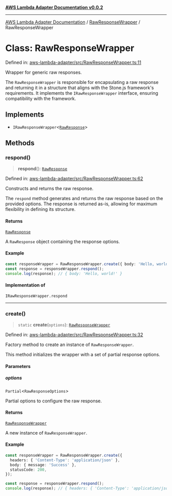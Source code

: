 [**AWS Lambda Adapter Documentation v0.0.2**](../../README.md)

***

[AWS Lambda Adapter Documentation](../../modules.md) / [RawResponseWrapper](../README.md) / RawResponseWrapper

# Class: RawResponseWrapper

Defined in: [aws-lambda-adapter/src/RawResponseWrapper.ts:11](https://github.com/stonemjs/aws-lambda-adapter/blob/40d2096417dfa656208c25f0f4a9d23bf5291928/src/RawResponseWrapper.ts#L11)

Wrapper for generic raw responses.

The `RawResponseWrapper` is responsible for encapsulating a raw response
and returning it in a structure that aligns with the Stone.js framework's requirements.
It implements the `IRawResponseWrapper` interface, ensuring compatibility with the framework.

## Implements

- `IRawResponseWrapper`\<[`RawResponse`](../../declarations/type-aliases/RawResponse.md)\>

## Methods

### respond()

> **respond**(): [`RawResponse`](../../declarations/type-aliases/RawResponse.md)

Defined in: [aws-lambda-adapter/src/RawResponseWrapper.ts:62](https://github.com/stonemjs/aws-lambda-adapter/blob/40d2096417dfa656208c25f0f4a9d23bf5291928/src/RawResponseWrapper.ts#L62)

Constructs and returns the raw response.

The `respond` method generates and returns the raw response based on
the provided options. The response is returned as-is, allowing for
maximum flexibility in defining its structure.

#### Returns

[`RawResponse`](../../declarations/type-aliases/RawResponse.md)

A `RawResponse` object containing the response options.

#### Example

```typescript
const responseWrapper = RawResponseWrapper.create({ body: 'Hello, world!' });
const response = responseWrapper.respond();
console.log(response); // { body: 'Hello, world!' }
```

#### Implementation of

`IRawResponseWrapper.respond`

***

### create()

> `static` **create**(`options`): [`RawResponseWrapper`](RawResponseWrapper.md)

Defined in: [aws-lambda-adapter/src/RawResponseWrapper.ts:32](https://github.com/stonemjs/aws-lambda-adapter/blob/40d2096417dfa656208c25f0f4a9d23bf5291928/src/RawResponseWrapper.ts#L32)

Factory method to create an instance of `RawResponseWrapper`.

This method initializes the wrapper with a set of partial response options.

#### Parameters

##### options

`Partial`\<`RawResponseOptions`\>

Partial options to configure the raw response.

#### Returns

[`RawResponseWrapper`](RawResponseWrapper.md)

A new instance of `RawResponseWrapper`.

#### Example

```typescript
const responseWrapper = RawResponseWrapper.create({
  headers: { 'Content-Type': 'application/json' },
  body: { message: 'Success' },
  statusCode: 200,
});

const response = responseWrapper.respond();
console.log(response); // { headers: { 'Content-Type': 'application/json' }, body: { message: 'Success' }, statusCode: 200 }
```
